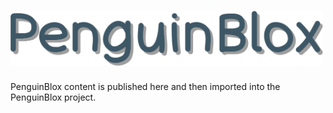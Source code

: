 # <img src="images/logo2.png" width="500">

PenguinBlox content is published here and then imported into the PenguinBlox project.
